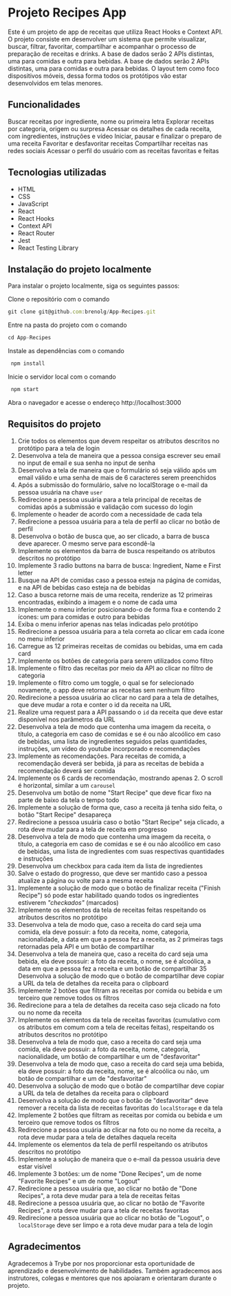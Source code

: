 # Projeto Recipes App

Este é um projeto de app de receitas que utiliza React Hooks e Context API. O projeto consiste em desenvolver um sistema que permite visualizar, buscar, filtrar, favoritar, compartilhar e acompanhar o processo de preparação de receitas e drinks. A base de dados serão 2 APIs distintas, uma para comidas e outra para bebidas. A base de dados serão 2 APIs distintas, uma para comidas e outra para bebidas. O layout tem como foco dispositivos móveis, dessa forma todos os protótipos vão estar desenvolvidos em telas menores.

## Funcionalidades

Buscar receitas por ingrediente, nome ou primeira letra
Explorar receitas por categoria, origem ou surpresa
Acessar os detalhes de cada receita, com ingredientes, instruções e vídeo
Iniciar, pausar e finalizar o preparo de uma receita
Favoritar e desfavoritar receitas
Compartilhar receitas nas redes sociais
Acessar o perfil do usuário com as receitas favoritas e feitas

## Tecnologias utilizadas

* HTML
* CSS
* JavaScript
* React
* React Hooks
* Context API
* React Router
* Jest
* React Testing Library

## Instalação do projeto localmente

Para instalar o projeto localmente, siga os seguintes passos:

Clone o repositório com o comando 

```javascript
git clone git@github.com:brenolg/App-Recipes.git
```

Entre na pasta do projeto com o comando 

```javascript
cd App-Recipes
```

Instale as dependências com o comando

```javascript
 npm install
```

Inicie o servidor local com o comando

```javascript
 npm start
```

Abra o navegador e acesse o endereço http://localhost:3000

## Requisitos do projeto

1. Crie todos os elementos que devem respeitar os atributos descritos no protótipo para a tela de login
2. Desenvolva a tela de maneira que a pessoa consiga escrever seu email no input de email e sua senha no input de senha
3. Desenvolva a tela de maneira que o formulário só seja válido após um email válido e uma senha de mais de 6 caracteres serem preenchidos
4. Após a submissão do formulário, salve no localStorage o e-mail da pessoa usuária na chave `user`
5. Redirecione a pessoa usuária para a tela principal de receitas de comidas após a submissão e validação com sucesso do login
6. Implemente o header de acordo com a necessidade de cada tela
7. Redirecione a pessoa usuária para a tela de perfil ao clicar no botão de perfil
8. Desenvolva o botão de busca que, ao ser clicado, a barra de busca deve aparecer. O mesmo serve para escondê-la
9. Implemente os elementos da barra de busca respeitando os atributos descritos no protótipo
10. Implemente 3 radio buttons na barra de busca: Ingredient, Name e First letter
11. Busque na API de comidas caso a pessoa esteja na página de comidas, e na API de bebidas caso esteja na de bebidas
12. Caso a busca retorne mais de uma receita, renderize as 12 primeiras encontradas, exibindo a imagem e o nome de cada uma
13. Implemente o menu inferior posicionando-o de forma fixa e contendo 2 ícones: um para comidas e outro para bebidas
14. Exiba o menu inferior apenas nas telas indicadas pelo protótipo
15. Redirecione a pessoa usuária para a tela correta ao clicar em cada ícone no menu inferior
16. Carregue as 12 primeiras receitas de comidas ou bebidas, uma em cada card
17. Implemente os botões de categoria para serem utilizados como filtro
18. Implemente o filtro das receitas por meio da API ao clicar no filtro de categoria
19. Implemente o filtro como um toggle, o qual se for selecionado novamente, o app deve retornar as receitas sem nenhum filtro
20. Redirecione a pessoa usuária ao clicar no card para a tela de detalhes, que deve mudar a rota e conter o id da receita na URL
21. Realize uma request para a API passando o `id` da receita que deve estar disponível nos parâmetros da URL
22. Desenvolva a tela de modo que contenha uma imagem da receita, o título, a categoria em caso de comidas e se é ou não alcoólico em caso de bebidas, uma lista de ingredientes seguidos pelas quantidades, instruções, um vídeo do youtube incorporado e recomendações
23. Implemente as recomendações. Para receitas de comida, a recomendação deverá ser bebida, já para as receitas de bebida a recomendação deverá ser comida
24. Implemente os 6 cards de recomendação, mostrando apenas 2. O scroll é horizontal, similar a um `carousel`
25. Desenvolva um botão de nome "Start Recipe" que deve ficar fixo na parte de baixo da tela o tempo todo
26. Implemente a solução de forma que, caso a receita já tenha sido feita, o botão "Start Recipe" desapareça
27. Redirecione a pessoa usuária caso o botão "Start Recipe" seja clicado, a rota deve mudar para a tela de receita em progresso
28. Desenvolva a tela de modo que contenha uma imagem da receita, o título, a categoria em caso de comidas e se é ou não alcoólico em caso de bebidas, uma lista de ingredientes com suas respectivas quantidades e instruções
29. Desenvolva um checkbox para cada item da lista de ingredientes
30. Salve o estado do progresso, que deve ser mantido caso a pessoa atualize a página ou volte para a mesma receita
31. Implemente a solução de modo que o botão de finalizar receita ("Finish Recipe") só pode estar habilitado quando todos os ingredientes estiverem _"checkados"_ (marcados)
32. Implemente os elementos da tela de receitas feitas respeitando os atributos descritos no protótipo
33. Desenvolva a tela de modo que, caso a receita do card seja uma comida, ela deve possuir: a foto da receita, nome, categoria, nacionalidade, a data em que a pessoa fez a receita, as 2 primeiras tags retornadas pela API e um botão de compartilhar
34. Desenvolva a tela de maneira que, caso a receita do card seja uma bebida, ela deve possuir: a foto da receita, o nome, se é alcoólica, a data em que a pessoa fez a receita e um botão de compartilhar
35 Desenvolva a solução de modo que o botão de compartilhar deve copiar a URL da tela de detalhes da receita para o clipboard
36. Implemente 2 botões que filtram as receitas por comida ou bebida e um terceiro que remove todos os filtros
37. Redirecione para a tela de detalhes da receita caso seja clicado na foto ou no nome da receita
38. Implemente os elementos da tela de receitas favoritas (cumulativo com os atributos em comum com a tela de receitas feitas), respeitando os atributos descritos no protótipo
39. Desenvolva a tela de modo que, caso a receita do card seja uma comida, ela deve possuir: a foto da receita, nome, categoria, nacionalidade, um botão de compartilhar e um de "desfavoritar"
40. Desenvolva a tela de modo que, caso a receita do card seja uma bebida, ela deve possuir: a foto da receita, nome, se é alcoólica ou não, um botão de compartilhar e um de "desfavoritar"
41. Desenvolva a solução de modo que o botão de compartilhar deve copiar a URL da tela de detalhes da receita para o clipboard
42. Desenvolva a solução de modo que o botão de "desfavoritar" deve remover a receita da lista de receitas favoritas do `localStorage` e da tela
43. Implemente 2 botões que filtram as receitas por comida ou bebida e um terceiro que remove todos os filtros
44. Redirecione a pessoa usuária ao clicar na foto ou no nome da receita, a rota deve mudar para a tela de detalhes daquela receita
45. Implemente os elementos da tela de perfil respeitando os atributos descritos no protótipo
46. Implemente a solução de maneira que o e-mail da pessoa usuária deve estar visível
47. Implemente 3 botões: um de nome "Done Recipes", um de nome "Favorite Recipes" e um de nome "Logout"
48. Redirecione a pessoa usuária que, ao clicar no botão de "Done Recipes", a rota deve mudar para a tela de receitas feitas
49. Redirecione a pessoa usuária que, ao clicar no botão de "Favorite Recipes", a rota deve mudar para a tela de receitas favoritas
50. Redirecione a pessoa usuária que ao clicar no botão de "Logout", o `localStorage` deve ser limpo e a rota deve mudar para a tela de login

## Agradecimentos
Agradecemos à Trybe por nos proporcionar esta oportunidade de aprendizado e desenvolvimento de habilidades. Também agradecemos aos instrutores, colegas e mentores que nos apoiaram e orientaram durante o projeto.
